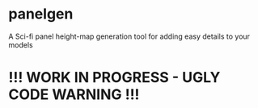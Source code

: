 # panelgen
A Sci-fi panel height-map generation tool for adding easy details to your models

# !!! WORK IN PROGRESS - UGLY CODE WARNING !!!
